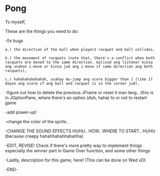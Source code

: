 # Pong

To myself,
  
  These are the things you need to do:
  
  -fix bugs 
  
    a.) the direction of the ball when player2 racquet and ball collides, 
    
    b.) the movement of racquets (note that, there's a conflict when both racquets are moved to the same direction. Galisod ang listener kinsa ang unahon i-move or kinsa jud ang i-move if same direction ang both racquets),
    
    c.) hahahahahahahah, usahay mu-jump ang score bigger than 1 (like 17 dayon ang score if ang ball and racquet is in the corner jud).
  
  -figure out how to delete the previous JFrame or reset it man lang.. (this is in JOptionPane, where there's an option (duh, haha) to or    not to restart game
  
  -add power-up!
  
  -change the color of the sprite..
  
  -CHANGE THE SOUND EFFECTS HUHU.. HOW.. WHERE TO START.. HUHU (because creepy hahahhahahhahahha)
  
  -EDIT, REVISE! Check if there's more pretty way to implement things especially the winner part in Game Over function, and some other        things
  
  -Lastly, description for this game, here! (This can be done on Wed xD)
  
  -END-
